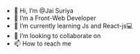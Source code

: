- 👋 Hi, I’m @Jai Suriya
- 👀 I’m a Front-Web Developer 
- 🌱 I’m currently learning Js and React-js💻
- 💞️ I’m looking to collaborate on 
- 📫 How to reach me 

  
